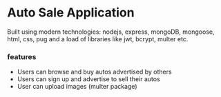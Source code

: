 # Auto Sale Application
Built using modern technologies: nodejs, express, mongoDB, mongoose, html, css, pug and a load of libraries like jwt, bcrypt, multer etc.

### features
* Users can browse and buy autos advertised by others
* Users can sign up and advertise to sell their autos
* User can upload images (multer package)